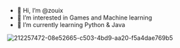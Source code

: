 - 👋 Hi, I’m @zouix
- 👀 I’m interested in Games and Machine learning
- 🌱 I’m currently learning Python & Java






![212257472-08e52665-c503-4bd9-aa20-f5a4dae769b5](https://github.com/user-attachments/assets/122a518c-99fe-449f-baa6-178c281ec060)
